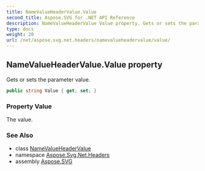 ```yaml
---
title: NameValueHeaderValue.Value
second_title: Aspose.SVG for .NET API Reference
description: NameValueHeaderValue Value property. Gets or sets the parameter value
type: docs
weight: 20
url: /net/aspose.svg.net.headers/namevalueheadervalue/value/
---
```

## NameValueHeaderValue.Value property

Gets or sets the parameter value.

```csharp
public string Value { get; set; }
```

### Property Value

The value.

### See Also

* class [NameValueHeaderValue](../)
* namespace [Aspose.Svg.Net.Headers](../../../aspose.svg.net.headers/)
* assembly [Aspose.SVG](../../../)
